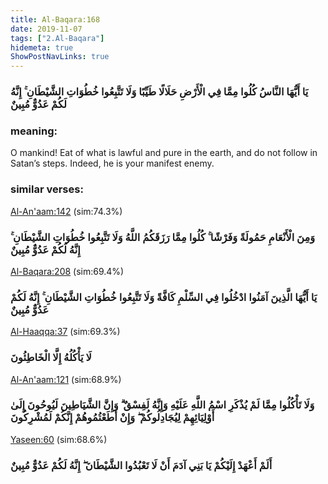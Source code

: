```yaml
---
title: Al-Baqara:168
date: 2019-11-07
tags: ["2.Al-Baqara"]
hidemeta: true 
ShowPostNavLinks: true 
---
```

### يَا أَيُّهَا النَّاسُ كُلُوا مِمَّا فِي الْأَرْضِ حَلَالًا طَيِّبًا وَلَا تَتَّبِعُوا خُطُوَاتِ الشَّيْطَانِ ۚ إِنَّهُ لَكُمْ عَدُوٌّ مُبِينٌ
### meaning: 
O mankind! Eat of what is lawful and pure in the earth, and do not follow in Satan’s steps. Indeed, he is your manifest enemy.
### similar verses: 

[Al-An'aam:142](/6/142) (sim:74.3%)

### وَمِنَ الْأَنْعَامِ حَمُولَةً وَفَرْشًا ۚ كُلُوا مِمَّا رَزَقَكُمُ اللَّهُ وَلَا تَتَّبِعُوا خُطُوَاتِ الشَّيْطَانِ ۚ إِنَّهُ لَكُمْ عَدُوٌّ مُبِينٌ

[Al-Baqara:208](/2/208) (sim:69.4%)

### يَا أَيُّهَا الَّذِينَ آمَنُوا ادْخُلُوا فِي السِّلْمِ كَافَّةً وَلَا تَتَّبِعُوا خُطُوَاتِ الشَّيْطَانِ ۚ إِنَّهُ لَكُمْ عَدُوٌّ مُبِينٌ

[Al-Haaqqa:37](/69/37) (sim:69.3%)

### لَا يَأْكُلُهُ إِلَّا الْخَاطِئُونَ

[Al-An'aam:121](/6/121) (sim:68.9%)

### وَلَا تَأْكُلُوا مِمَّا لَمْ يُذْكَرِ اسْمُ اللَّهِ عَلَيْهِ وَإِنَّهُ لَفِسْقٌ ۗ وَإِنَّ الشَّيَاطِينَ لَيُوحُونَ إِلَىٰ أَوْلِيَائِهِمْ لِيُجَادِلُوكُمْ ۖ وَإِنْ أَطَعْتُمُوهُمْ إِنَّكُمْ لَمُشْرِكُونَ

[Yaseen:60](/36/60) (sim:68.6%)

### أَلَمْ أَعْهَدْ إِلَيْكُمْ يَا بَنِي آدَمَ أَنْ لَا تَعْبُدُوا الشَّيْطَانَ ۖ إِنَّهُ لَكُمْ عَدُوٌّ مُبِينٌ
